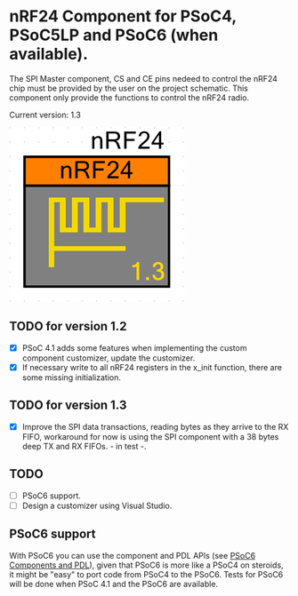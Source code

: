 # nRF24 Component for PSoC4, PSoC5LP and PSoC6 (when available).

The SPI Master component, CS and CE pins nedeed to control the nRF24 chip must be provided by the user on the project schematic. This component only provide the functions to control the nRF24 radio.

Current version: 1.3

![Component](img/v1_3.png)

## TODO for version 1.2
- [x] PSoC 4.1 adds some features when implementing the custom component customizer, update the customizer.
- [x] If necessary write to all nRF24 registers in the x_init function, there are some missing initialization.

## TODO for version 1.3
- [x] Improve the SPI data transactions, reading bytes as they arrive to the RX FIFO, workaround for now is using the SPI component with a 38 bytes deep TX and RX FIFOs. - in test -.

## TODO
- [ ] PSoC6 support.
- [ ] Design a customizer using Visual Studio.

## PSoC6 support
With PSoC6 you can use the component and PDL APIs (see [PSoC6 Components and PDL](http://www.cypress.com/blog/psoc-creator-news-and-information/psoc-6-components-and-pdl-drivers)), given that PSoC6 is more like a PSoC4 on steroids, it might be "easy" to port code from PSoC4 to the PSoC6.
Tests for PSoC6 will be done when PSoC 4.1 and the PSoC6 are available.
